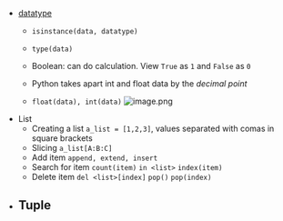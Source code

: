 - [datatype](http://getpython3.com/diveintopython3/native-datatypes.html) 
	- `isinstance(data, datatype)`
	- `type(data)`
	- Boolean: can do calculation. View `True` as `1` and `False` as `0`

	- Python takes apart int and float data by the *decimal point*
	- `float(data), int(data)`
		![image.png](https://cdn.jsdelivr.net/gh/Pokemongle/img_bed_0@main/img/202410031405083.png)
- List
	- Creating a list
		`a_list = [1,2,3]`, values separated with comas in square brackets
	- Slicing
		`a_list[A:B:C]`
	- Add item
		`append, extend, insert`
	- Search for item 
		`count(item)`
		`in <list>`
		`index(item)`
	- Delete item
		`del <list>[index]`
		`pop()`
		`pop(index)`
- Tuple
	- 